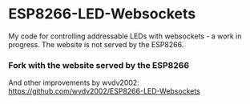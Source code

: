# ESP8266-LED-Websockets
My code for controlling addressable LEDs with websockets - a work in progress.
The website is not served by the ESP8266.


### Fork with the website served by the ESP8266
And other improvements by wvdv2002: https://github.com/wvdv2002/ESP8266-LED-Websockets
